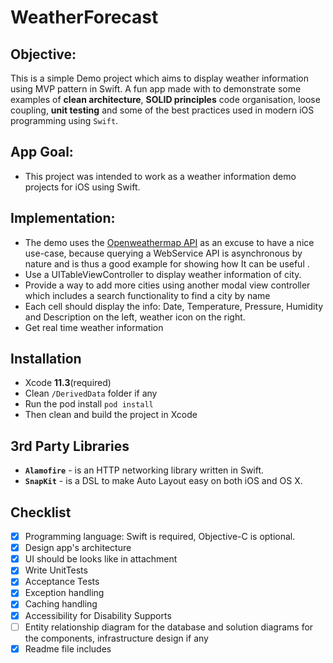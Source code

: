 # WeatherForecast

## Objective:
This is a simple Demo project which aims to display weather information using MVP pattern in Swift. A fun app made with to demonstrate some examples of **clean architecture**, **SOLID principles** code organisation, loose coupling, **unit testing** and some of the best practices used in modern iOS programming using `Swift`.

## App Goal:
 - This project was intended to work as a  weather information demo projects for iOS using Swift.

## Implementation:
 - The demo uses the [Openweathermap API](https://api.openweathermap.org) as an excuse to have a nice use-case, because querying a WebService API is asynchronous by nature and is thus a good example for showing how It can be useful .
 - Use a UITableViewController to display weather information of city.
 - Provide a way to add more cities using another modal view controller which includes a search functionality to find a city by name
 - Each cell should display the info: Date, Temperature, Pressure, Humidity and Description on the left, weather icon on the right.
 - Get real time weather information

## Installation
- Xcode **11.3**(required)
- Clean `/DerivedData` folder if any
- Run the pod install `pod install`
- Then clean and build the project in Xcode

## 3rd Party Libraries
 - **`Alamofire`** - is an HTTP networking library written in Swift.
 - **`SnapKit`** - is a DSL to make Auto Layout easy on both iOS and OS X. 

## Checklist
- [x] Programming language: Swift is required, Objective-C is optional.
- [x] Design app's architecture
- [x] UI should be looks like in attachment
- [x] Write UnitTests
- [x] Acceptance Tests
- [x] Exception handling
- [x] Caching handling
- [x] Accessibility for Disability Supports
- [ ] Entity relationship diagram for the database and solution diagrams for the components,
infrastructure design if any
- [x] Readme file includes

